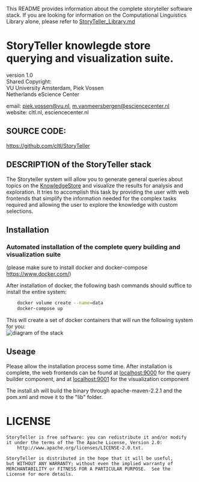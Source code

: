This README provides information about the complete storyteller software stack. If you are looking for information on the Computational Linguistics Library alone, please refer to [StoryTeller_Library.md](StoryTeller_Library.md)

StoryTeller knowlegde store querying and visualization suite.
=============================================================
version 1.0  
Shared Copyright:  
VU University Amsterdam, Piek Vossen  
Netherlands eScience Center  

email: piek.vossen@vu.nl, m.vanmeersbergen@esciencecenter.nl  
website: cltl.nl, esciencecenter.nl  

## SOURCE CODE:
https://github.com/cltl/StoryTeller

## DESCRIPTION of the StoryTeller stack
The Storyteller system will allow you to generate general queries about topics on the [KnowledgeStore](https://knowledgestore.fbk.eu/) and visualize the results for analysis and exploration. It tries to accomplish this task by providing the user with web frontends that simplify the information needed for the complex tasks required and allowing the user to explore the knowledge with custom selections.

## Installation
### Automated installation of the complete query building and visualization suite
(please make sure to install docker and docker-compose https://www.docker.com/)  

After installation of docker, the following bash commands should suffice to install the entire system:

```bash
    docker volume create --name=data
    docker-compose up
```
This will create a set of docker containers that will run the following system for you:  
![diagram of the stack](https://cdn.rawgit.com/NLeSC-Storyteller/StoryTeller/master/doc/stack-diagram.svg "Stack diagram")  

## Useage

Please allow the installation process some time. After installation is complete, the web frontends can be found at [localhost:9000](http://localhost:9000) for the query builder component, and at [localhost:9001](http://localhost:9001) for the visualization component

The install.sh will build the binary through apache-maven-2.2.1 and the pom.xml and move it to the "lib" folder.

# LICENSE
    StoryTeller is free software: you can redistribute it and/or modify
    it under the terms of the The Apache License, Version 2.0:
        http://www.apache.org/licenses/LICENSE-2.0.txt.

    StoryTeller is distributed in the hope that it will be useful,
    but WITHOUT ANY WARRANTY; without even the implied warranty of
    MERCHANTABILITY or FITNESS FOR A PARTICULAR PURPOSE.  See the
    License for more details.
